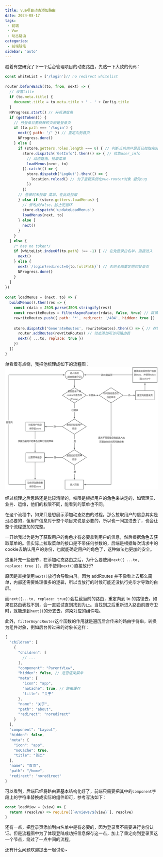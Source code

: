 ```yaml
---
title: vue项目动态添加路由
date: 2024-08-17
tags:
 - 前端
 - Vue
 - 动态路由
categories: 
 - 前端随笔
sidebar: 'auto'
---
```


趁着有空研究了下一个后台管理项目的动态路由，先贴一下大致的代码：
```js
const whiteList = ['/login']// no redirect whitelist

router.beforeEach((to, from, next) => {
  // 设置title
  if (to.meta.title) {
    document.title = to.meta.title + ' - ' + Config.title
  }
  NProgress.start() // 开启进度条
  if (getToken()) {
    // 已登录且要跳转的页面是登录页
    if (to.path === '/login') {
      next({ path: '/' }) // 重定向到首页
      NProgress.done()
    } else {
      if (store.getters.roles.length === 0) { // 判断当前用户是否已拉取完user_info信息
        store.dispatch('GetInfo').then(() => { // 拉取user_info
          // 动态路由，拉取菜单
          loadMenus(next, to)
        }).catch(() => {
          store.dispatch('LogOut').then(() => {
            location.reload() // 为了重新实例化vue-router对象 避免bug
          })
        })
      // 登录时未拉取 菜单，在此处拉取
      } else if (store.getters.loadMenus) {
        // 修改成false，防止死循环
        store.dispatch('updateLoadMenus')
        loadMenus(next, to)
      } else {
        next()
      }
    }
  } else {
    /* has no token*/
    if (whiteList.indexOf(to.path) !== -1) { // 在免登录白名单，直接进入
      next()
    } else {
      next(`/login?redirect=${to.fullPath}`) // 否则全部重定向到登录页
      NProgress.done()
    }
  }
})

const loadMenus = (next, to) => {
  buildMenus().then(res => {
    const rdata = JSON.parse(JSON.stringify(res))
    const rewriteRoutes = filterAsyncRouter(rdata, false, true) // 将请求到的结果构建成路由表
    rewriteRoutes.push({ path: '*', redirect: '/404', hidden: true })

    store.dispatch('GenerateRoutes', rewriteRoutes).then(() => { // 存储路由
      router.addRoutes(rewriteRoutes) // 动态添加可访问路由表
      next({ ...to, replace: true })
    })
  })
}
```

单看着有点绕，我把他梳理成如下的流程图：
<img src="../assets/image/vue项目动态添加路由/flowchart.png" width="700px" />

经过梳理之后思路还是比较清晰的，权限是根据用户的角色来决定的，如管理员、业务、运维，他们的权限不同，能看到的菜单也不同。

在这个流程中，如果只是想展示添加动态路由的过程，那么拉取用户的信息其实是没必要的，但用户信息对于整个项目来说是必要的，所以也一同加进去了，也会让整个流程更加的完整。

一开始我以为是为了获取用户的角色才有必要拿到用户的信息，然后根据角色去获取菜单的。但实际上拉取菜单的接口是不带任何参数的，后端是根据每次请求中的cookie去确认用户的身份，也就能确定用户的角色了，这种做法也更加的安全。

这里补充一些细节，在添加动态路由之后，为什么要使用```next({ ...to, replace: true })```，而不使用```next()```直接放行?

原因是直接使用```next()```放行会导致白屏。因为 addRoutes 并不像看上去那么简单，内部还需要处理很多的逻辑，所以当放行的时候可能还没执行完毕才导致的白屏。

而```next({...to, replace: true})```会拦截当前的路由，重定向到 to 的路径去，如果在路由表找不到，会一直尝试直到找到为止。当找到之后重新进入路由前置守卫时，就能走到```next()```的分支去，渲染对应的组件啦。

此外，```filterAsyncRouter```这个函数的作用就是遍历后台传来的路由字符串，转换为组件对象，例如后台传过来的对象长这样：
```js
{
  "children": [
    {
      "children": [
        // ...
      ],
      "component": "ParentView",
      "hidden": false, // 是否渲染菜单
      "meta": {
        "icon": "app",
        "noCache": true, // 路由缓存
        "title": "关于"
      },
      "name": "关于",
      "path": "about",
      "redirect": "noredirect"
    }
  ],
  "component": "Layout",
  "hidden": false,
  "meta": {
    "icon": "app",
    "noCache": true,
    "title": "首页"
  },
  "name": "首页",
  "path": "/home",
  "redirect": "noredirect"
}
```
可以看到，后端已经将路由表基本结构化好了，前端只需要把其中的```component```字段上的字符串替换成实际的组件即可，参考写法如下：
```js
const loadView = (view) => {
  return (resolve) => require([`@/views/${view}`], resolve)
}
```

还有一点，把登录页添加到白名单中是有必要的，因为登录页不需要进行身份认证。但是流程图中为了体现登陆成功把信息保存这一点，加上了重定向到登录页这一个节点，绕过了一点中间的流程。

还有什么问题欢迎提出一起讨论~